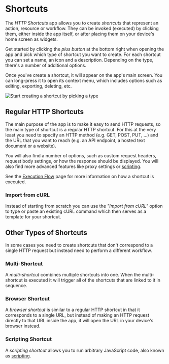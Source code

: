 # Shortcuts

The *HTTP Shortcuts* app allows you to create *shortcuts* that represent an action, resource or workflow. They can be invoked (executed) by clicking them, either inside the app itself, or after placing them on your device's home screen as widgets.

Get started by clicking the *plus button* at the bottom right when opening the app and pick which type of shortcut you want to create. For each shortcut you can set a name, an icon and a description. Depending on the type, there's a number of additional options.

Once you've create a shortcut, it will appear on the app's main screen. You can long-press it to open its context menu, which includes options such as editing, exporting, deleting, etc.

![Start creating a shortcut by picking a type](../assets/documentation/shortcuts/01.png)

<a name="regular"></a>
## Regular HTTP Shortcuts

The main purpose of the app is to make it easy to send HTTP requests, so the main type of shortcut is a regular HTTP shortcut. For this at the very least you need to specify an HTTP method (e.g. GET, POST, PUT, ...) and the URL that you want to reach (e.g. an API endpoint, a hosted text document or a website).

You will also find a number of options, such as custom request headers, request body settings, or how the response should be displayed. You will also find more advanced features like proxy settings or [scripting](scripting.md).

See the [Execution Flow](execution-flow.md) page for more information on how a shortcut is executed.

<a name="curl-import"></a>
### Import from cURL

Instead of starting from scratch you can use the *"Import from cURL"* option to type or paste an existing cURL command which then serves as a template for your shortcut.

## Other Types of Shortcuts

In some cases you need to create shortcuts that don't correspond to a single HTTP request but instead need to perform a different workflow.

<a name="multi-shortcut"></a>
### Multi-Shortcut

A *multi-shortcut* combines multiple shortcuts into one. When the multi-shortcut is executed it will trigger all of the shortcuts that are linked to it in sequence.

<a name="browser-shortcut"></a>
### Browser Shortcut

A *browser shortcut* is similar to a regular HTTP shortcut in that it corresponds to a single URL, but instead of making an HTTP request directly to that URL inside the app, it will open the URL in your device's browser instead.

<a name="scripting-shortcut"></a>
### Scripting Shortcut

A *scripting shortcut* allows you to run arbitrary JavaScript code, also known as [scripting](scripting.md).

